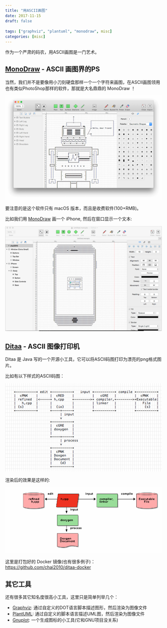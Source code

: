 ```yaml
---
title: "用ASCII画图"
date: 2017-11-15
draft: false

tags: ["graphviz", "plantuml", "monodraw", misc]
categories: [misc]
---
```


作为一个严肃的码农，用ASCII画图是一门艺术。

## [MonoDraw](https://monodraw.helftone.com/) - ASCII 画图界的PS

当然，我们并不是要像用小刀刻硬盘那样一个一个字符来画图，在ASCII画图领用也有类似PhotoShop那样的软件，那就是大名鼎鼎的 MonoDraw ！

![](/images/ascii-draw-01.png)

要注意的是这个软件只有 macOS 版本，而且是收费软件(100+RMB)。

比如我们用 [MonoDraw](https://monodraw.helftone.com/)  画一个 iPhone, 然后在窗口显示一个文本:

![](/images/ascii-draw-02.png)

## [Ditaa](http://ditaa.sourceforge.net/) - ASCII 图像打印机

Ditaa 是 Java 写的一个开源小工具，它可以将ASCII码图打印为漂亮的png格式图片。

比如有以下样式的ASCII码图：

![](/images/ascii-draw-03.png)

渲染后的效果是这样的:

![](/images/ascii-draw-04.png)

这里是打包好的 Docker 镜像(也有很多例子)： https://github.com/chai2010/ditaa-docker

## 其它工具

还有很多其它知名度很高小工具，这里只是简单列举几个：

- [Graphviz](http://www.graphviz.org/): 通过自定义的DOT语言脚本描述图形，然后渲染为图像文件
- [PlantUML](http://plantuml.com/): 通过自定义的脚本语言描述UML图，然后渲染为图像文件
- [Gnuplot](http://www.gnuplot.info/): 一个生成图标的小工具(它和GNU项目没关系)
